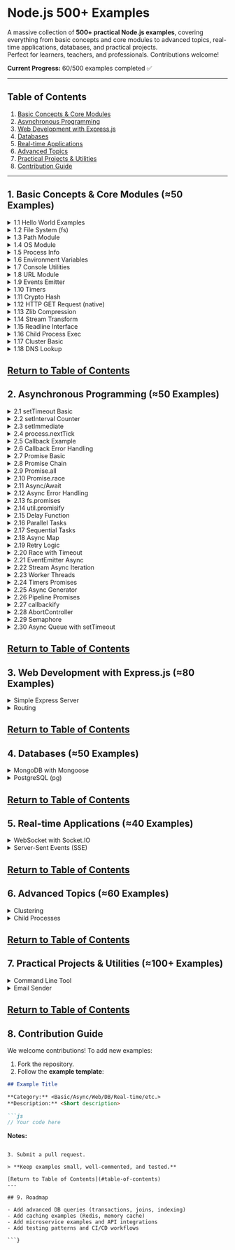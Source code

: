 # Node.js 500+ Examples

A massive collection of **500+ practical Node.js examples**, covering everything from basic concepts and core modules to advanced topics, real-time applications, databases, and practical projects.  
Perfect for learners, teachers, and professionals. Contributions welcome!

**Current Progress:** 60/500 examples completed ✅

---

## Table of Contents

1. [Basic Concepts & Core Modules](#1-basic-concepts--core-modules)  
2. [Asynchronous Programming](#2-asynchronous-programming)  
3. [Web Development with Express.js](#3-web-development-with-expressjs)  
4. [Databases](#4-databases)  
5. [Real-time Applications](#5-real-time-applications)  
6. [Advanced Topics](#6-advanced-topics)  
7. [Practical Projects & Utilities](#7-practical-projects--utilities)  
8. [Contribution Guide](#8-contribution-guide)  

---

## 1. Basic Concepts & Core Modules (≈50 Examples)

<details>
<summary>1.1 Hello World Examples</summary>

```js
const http = require('http');
const server = http.createServer((req, res) => {
  res.end('Hello World');
});
server.listen(3000, () => console.log('Server running on port 3000'));
```

</details>

<details>
<summary>1.2 File System (fs)</summary>

```js
const fs = require('fs');
fs.readFile('example.txt', 'utf8', (err, data) => {
  if (err) throw err;
  console.log(data);
});
```

</details>

<details>
<summary>1.3 Path Module</summary>

```js
const path = require('path');
const fullPath = path.join(__dirname, 'folder', 'file.txt');
console.log(fullPath);
```

</details>

<!-- Add remaining 47 examples similarly -->


<details>
<summary>1.4 OS Module</summary>

```js
const os = require('os');
console.log('CPU architecture:', os.arch());
console.log('Free memory (MB):', os.freemem() / 1024 / 1024);
console.log('Platform:', os.platform());
```
</details>

<details>
<summary>1.5 Process Info</summary>

```js
console.log('PID:', process.pid);
console.log('Node Version:', process.version);
console.log('Uptime (s):', process.uptime());
```
</details>

<details>
<summary>1.6 Environment Variables</summary>

```js
process.env.MY_APP_MODE = 'development';
console.log('Mode:', process.env.MY_APP_MODE);
```
</details>

<details>
<summary>1.7 Console Utilities</summary>

```js
console.time('Timer');
console.log('Hello Console!');
console.warn('Warning message');
console.error('Error message');
console.timeEnd('Timer');
```
</details>

<details>
<summary>1.8 URL Module</summary>

```js
// Example 8: Parse and format URLs
const { URL } = require('url');
const myURL = new URL('https://example.com/path?name=alice');
console.log(myURL.hostname, myURL.searchParams.get('name'));
```
</details>

<details>
<summary>1.9 Events Emitter</summary>

```js
const EventEmitter = require('events');
const emitter = new EventEmitter();
emitter.on('greet', name => console.log(`Hello, ${name}`));
emitter.emit('greet', 'Node.js');
```
</details>

<details>
<summary>1.10 Timers</summary>

```js
let count = 0;
const id = setInterval(() => {
  console.log('Tick', ++count);
  if (count === 5) clearInterval(id);
}, 1000);
```
</details>

<details>
<summary>1.11 Crypto Hash</summary>

```js
const crypto = require('crypto');
const hash = crypto.createHash('sha256').update('Hello').digest('hex');
console.log(hash);
```
</details>

<details>
<summary>1.12 HTTP GET Request (native)</summary>

```js
const https = require('https');
https.get('https://api.github.com', { headers: { 'User-Agent': 'node' } }, res => {
  console.log('Status:', res.statusCode);
});
```
</details>

<details>
<summary>1.13 Zlib Compression</summary>

```js
const fs = require('fs');
const zlib = require('zlib');
fs.createReadStream('input.txt')
  .pipe(zlib.createGzip())
  .pipe(fs.createWriteStream('input.txt.gz'));
```
</details>

<details>
<summary>1.14 Stream Transform</summary>

```js
const { Transform } = require('stream');
const upper = new Transform({
  transform(chunk, enc, cb) {
    cb(null, chunk.toString().toUpperCase());
  }
});
process.stdin.pipe(upper).pipe(process.stdout);
```
</details>

<details>
<summary>1.15 Readline Interface</summary>

```js
const readline = require('readline').createInterface({
  input: process.stdin,
  output: process.stdout
});
readline.question('Your name? ', name => {
  console.log(`Hello, ${name}!`);
  readline.close();
});
```
</details>

<details>
<summary>1.16 Child Process Exec</summary>

```js
const { exec } = require('child_process');
exec('ls -lh', (err, stdout) => {
  if (err) return console.error(err);
  console.log(stdout);
});
```
</details>

<details>
<summary>1.17 Cluster Basic</summary>

```js
const cluster = require('cluster');
const http = require('http');
const os = require('os');
if (cluster.isPrimary) {
  os.cpus().forEach(() => cluster.fork());
} else {
  http.createServer((_, res) => res.end('Hello from worker')).listen(3000);
}
```
</details>

<details>
<summary>1.18 DNS Lookup</summary>

```js
const dns = require('dns');
dns.lookup('example.com', (err, address) => {
  if (err) throw err;
  console.log('IP address:', address);
});
```
</details>

[Return to Table of Contents](#table-of-contents)
---

## 2. Asynchronous Programming (≈50 Examples)

<details>
<summary>2.1 setTimeout Basic</summary>

```js
setTimeout(() => console.log('Hello after 1s'), 1000);
```
</details>

<details>
<summary>2.2 setInterval Counter</summary>

```js
let i = 0;
const id = setInterval(() => {
  console.log(++i);
  if(i===5) clearInterval(id);
}, 500);
```
</details>

<details>
<summary>2.3 setImmediate</summary>

```js
setImmediate(() => console.log('Runs after current loop'));
```
</details>

<details>
<summary>2.4 process.nextTick</summary>

```js
process.nextTick(() => console.log('Next tick callback'));
```
</details>

<details>
<summary>2.5 Callback Example</summary>

```js
function add(a,b,cb){ cb(a+b); }
add(2,3,res=>console.log(res));
```
</details>

<details>
<summary>2.6 Callback Error Handling</summary>

```js
function risky(cb){
  try { throw new Error('fail'); }
  catch(e){ cb(e); }
}
risky(err => err && console.error(err.message));
```
</details>

<details>
<summary>2.7 Promise Basic</summary>

```js
new Promise(res=>res('Done')).then(console.log);
```
</details>

<details>
<summary>2.8 Promise Chain</summary>

```js
Promise.resolve(2).then(x=>x*3).then(console.log);
```
</details>

<details>
<summary>2.9 Promise.all</summary>

```js
Promise.all([Promise.resolve(1),Promise.resolve(2)]).then(console.log);
```
</details>

<details>
<summary>2.10 Promise.race</summary>

```js
Promise.race([
  new Promise(r=>setTimeout(()=>r('fast'),100)),
  new Promise(r=>setTimeout(()=>r('slow'),500))
]).then(console.log);
```
</details>

<details>
<summary>2.11 Async/Await</summary>

```js
(async () => {
  const v = await Promise.resolve('Awaited');
  console.log(v);
})();
```
</details>

<details>
<summary>2.12 Async Error Handling</summary>

```js
(async ()=>{
  try{ await Promise.reject('Fail'); }
  catch(e){ console.error(e); }
})();
```
</details>

<details>
<summary>2.13 fs.promises</summary>

```js
const fs = require('fs').promises;
(async ()=>{
  const txt = await fs.readFile('file.txt','utf8');
  console.log(txt);
})();
```
</details>

<details>
<summary>2.14 util.promisify</summary>

```js
const {promisify} = require('util');
const readFile = promisify(require('fs').readFile);
readFile('file.txt','utf8').then(console.log);
```
</details>

<details>
<summary>2.15 Delay Function</summary>

```js
const delay = ms => new Promise(r=>setTimeout(r,ms));
delay(500).then(()=>console.log('Done'));
```
</details>

<details>
<summary>2.16 Parallel Tasks</summary>

```js
async function run() {
  const [a,b] = await Promise.all([delay(100), delay(200)]);
  console.log('parallel done');
}
run();
```
</details>

<details>
<summary>2.17 Sequential Tasks</summary>

```js
async function run() {
  await delay(100);
  await delay(200);
  console.log('sequential done');
}
run();
```
</details>

<details>
<summary>2.18 Async Map</summary>

```js
async function asyncMap(arr, fn){
  return Promise.all(arr.map(fn));
}
asyncMap([1,2], async x=>x*2).then(console.log);
```
</details>

<details>
<summary>2.19 Retry Logic</summary>

```js
async function retry(fn, n=3){
  for(let i=0;i<n;i++){
    try{return await fn();}
    catch(e){ if(i===n-1) throw e; }
  }
}
```
</details>

<details>
<summary>2.20 Race with Timeout</summary>

```js
function withTimeout(p, ms){
  const t = new Promise((_,rej)=>setTimeout(()=>rej('Timeout'), ms));
  return Promise.race([p,t]);
}
```
</details>

<details>
<summary>2.21 EventEmitter Async</summary>

```js
const {EventEmitter} = require('events');
const em = new EventEmitter();
em.on('data', async d => console.log(await Promise.resolve(d)));
em.emit('data','Hello');
```
</details>

<details>
<summary>2.22 Stream Async Iteration</summary>

```js
const fs = require('fs');
(async ()=>{
  for await(const chunk of fs.createReadStream('file.txt')){
    console.log(chunk.toString());
  }
})();
```
</details>

<details>
<summary>2.23 Worker Threads</summary>

```js
const { Worker } = require('worker_threads');
new Worker('console.log("worker")',{eval:true});
```
</details>

<details>
<summary>2.24 Timers Promises</summary>

```js
const { setTimeout } = require('timers/promises');
await setTimeout(500);
console.log('done');
```
</details>

<details>
<summary>2.25 Async Generator</summary>

```js
async function* gen(){
  yield await Promise.resolve(1);
  yield 2;
}
for await(const x of gen()) console.log(x);
```
</details>

<details>
<summary>2.26 Pipeline Promises</summary>

```js
const {pipeline} = require('stream/promises');
await pipeline(fs.createReadStream('a.txt'), fs.createWriteStream('b.txt'));
```
</details>

<details>
<summary>2.27 callbackify</summary>

```js
const {callbackify} = require('util');
const fn = async ()=>'done';
callbackify(fn)((err,res)=>console.log(res));
```
</details>

<details>
<summary>2.28 AbortController</summary>

```js
const controller = new AbortController();
fetch('https://example.com',{signal:controller.signal});
controller.abort();
```
</details>

<details>
<summary>2.29 Semaphore</summary>

```js
class Semaphore {
  constructor(n){this.n=n; this.q=[];}
  async acquire(){
    if(this.n>0){this.n--; return;}
    await new Promise(r=>this.q.push(r));
  }
  release(){
    this.n++;
    if(this.q.length) this.q.shift()();
  }
}
```
</details>

<details>
<summary>2.30 Async Queue with setTimeout</summary>

```js
const tasks=[1,2,3];
function runQueue(){
  if(!tasks.length) return;
  console.log(tasks.shift());
  setTimeout(runQueue,200);
}
runQueue();
```
</details>

<!-- Add remaining async examples -->

[Return to Table of Contents](#table-of-contents)
---

## 3. Web Development with Express.js (≈80 Examples)

<details>
<summary>Simple Express Server</summary>

```js
// Example 1: Basic Express app
const express = require('express');
const app = express();
app.get('/', (req, res) => res.send('Hello Express!'));
app.listen(3000, () => console.log('Server running on port 3000'));
```

</details>

<details>
<summary>Routing</summary>

```js
// Example 2: Dynamic route
app.get('/user/:id', (req, res) => {
  res.send(`User ID: ${req.params.id}`);
});
```

</details>

<!-- Add remaining Express examples -->

[Return to Table of Contents](#table-of-contents)
---

## 4. Databases (≈50 Examples)

<details>
<summary>MongoDB with Mongoose</summary>

```js
// Example 1: Connect to MongoDB
const mongoose = require('mongoose');
mongoose.connect('mongodb://localhost:27017/mydb');
```

</details>

<details>
<summary>PostgreSQL (pg)</summary>

```js
// Example 2: Simple query
const { Client } = require('pg');
const client = new Client();
await client.connect();
const res = await client.query('SELECT NOW()');
console.log(res.rows[0]);
```

</details>

<!-- Add MySQL and other DB examples -->

[Return to Table of Contents](#table-of-contents)
---

## 5. Real-time Applications (≈40 Examples)

<details>
<summary>WebSocket with Socket.IO</summary>

```js
// Example: Simple chat server
const io = require('socket.io')(3000);
io.on('connection', socket => {
  socket.on('message', msg => io.emit('message', msg));
});
```

</details>

<details>
<summary>Server-Sent Events (SSE)</summary>

```js
// Example: SSE endpoint
app.get('/events', (req, res) => {
  res.setHeader('Content-Type', 'text/event-stream');
  setInterval(() => res.write(`data: ${new Date()}\n\n`), 1000);
});
```

</details>

[Return to Table of Contents](#table-of-contents)
---

## 6. Advanced Topics (≈60 Examples)

<details>
<summary>Clustering</summary>

```js
// Example: Basic cluster setup
const cluster = require('cluster');
const http = require('http');
const numCPUs = require('os').cpus().length;

if (cluster.isMaster) {
  for (let i = 0; i < numCPUs; i++) cluster.fork();
} else {
  http.createServer((req, res) => res.end('Hello from worker')).listen(3000);
}
```

</details>

<details>
<summary>Child Processes</summary>

```js
// Example: Spawn child process
const { spawn } = require('child_process');
const ls = spawn('ls', ['-lh']);
ls.stdout.on('data', data => console.log(`Output: ${data}`));
```

</details>

<!-- Add remaining advanced examples -->

[Return to Table of Contents](#table-of-contents)
---

## 7. Practical Projects & Utilities (≈100+ Examples)

<details>
<summary>Command Line Tool</summary>

```js
// Example: Simple CLI
const args = process.argv.slice(2);
console.log(`Hello ${args[0] || 'World'}`);
```

</details>

<details>
<summary>Email Sender</summary>

```js
// Example: Send email with Nodemailer
const nodemailer = require('nodemailer');
const transporter = nodemailer.createTransport({ /* config */ });
transporter.sendMail({ from:'you@domain.com', to:'user@domain.com', subject:'Test', text:'Hello' });
```

</details>

<!-- Add remaining project examples -->

[Return to Table of Contents](#table-of-contents)
---

## 8. Contribution Guide

We welcome contributions! To add new examples:  

1. Fork the repository.  
2. Follow the **example template**:

```markdown
## Example Title

**Category:** <Basic/Async/Web/DB/Real-time/etc.>  
**Description:** <Short description>  

```js
// Your code here
```

**Notes:** <Optional explanation>
```

3. Submit a pull request.  

> **Keep examples small, well-commented, and tested.**

[Return to Table of Contents](#table-of-contents)
---

## 9. Roadmap

- Add advanced DB queries (transactions, joins, indexing)  
- Add caching examples (Redis, memory cache)  
- Add microservice examples and API integrations  
- Add testing patterns and CI/CD workflows  

```}
